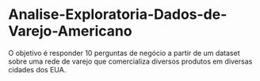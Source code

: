 # Analise-Exploratoria-Dados-de-Varejo-Americano
O objetivo é responder 10 perguntas de negócio a partir de um dataset sobre uma rede de varejo que comercializa diversos produtos em diversas cidades dos EUA.
